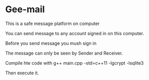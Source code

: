 # Gee-mail
This is a safe message platform on computer

You can send message to any account signed in on this computer.

Before you send message you mush sign in

The message can only be seen by Sender and Receiver.

Compile hte code with g++ main.cpp -std=c++11 -lgcrypt -lsqlite3

Then execute it.
